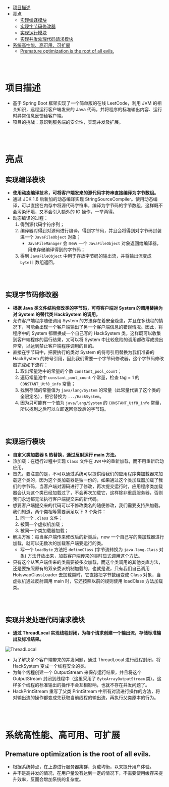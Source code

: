 - [项目描述](#项目描述)
- [亮点](#亮点)
  - [实现编译模块](#实现编译模块)
  - [实现字节码修改器](#实现字节码修改器)
  - [实现运行模块](#实现运行模块)
  - [实现并发处理代码请求模块](#实现并发处理代码请求模块)
- [系统高性能、高可用、可扩展](#系统高性能高可用可扩展)
  - [Premature optimization is the root of all evils.](#premature-optimization-is-the-root-of-all-evils)


</br></br>


# 项目描述
- 基于 Spring Boot 框架实现了一个简单版的在线 LeetCode，利用 JVM 的相关知识，远程运行客户端发来的 Java 代码，并将程序的标准输出内容、运行时异常信息反馈给客户端。
- 项目的挑战：意识到服务端的安全性，实现并发及扩展。


</br></br>


# 亮点
## 实现编译模块
- **使用动态编译技术，可将客户端发来的源代码字符串直接编译为字节数组。**
- 通过 JDK 1.6 后新加的动态编译实现 StringSourceCompiler。使用动态编译，可以直接在内存中将源代码字符串，编译为字节码的字节数组，这样既不会污染环境，又不会引入额外的 IO 操作，一举两得。
- 动态编译的过程：
  1. 得到源代码字符序列；
  2. 编译器对得到对源码进行编译，得到字节码，并且会将得到对字节码封装进一个 `JavaFileObject` 对象；
      - `JavaFileManager` 会 new 一个 `JavaFileObject` 对象返回给编译器，用来存储编译得到的字节码；
  3. 得到 `JavaFileObject` 中用于存放字节码的输出流，并将输出流变成 `byte[]` 数组返回。


</br></br>


## 实现字节码修改器
- **根据 Java 类文件结构修改类的字节码，可将客户端对 System 的调用替换为对 System 的替代类 HackSystem 的调用。**
- 允许客户端程序随便调用 System 的方法存在着安全隐患，并且在多线程的情况下，可能会出现一个客户端输出了另一个客户端信息的错误情况。因此，将程序中的 System 都替换成一个自己写的 HackSystem 类。这样既可以收集到客户端程序的运行结果，又可以将 System 中比较危险的调用都改写成抛出异常，以达到禁止客户端程序调用的目的。
- 直接在字节码中，把要执行的类对 System 的符号引用替换为我们准备的 HackSystem 的符号引用，因此我们需要一个字节码修改器，这个字节码修改器完成如下流程：
  1. 取出常量池中的常量的个数 `constant_pool_count`；
  2. 遍历常量池中 `constant_pool_count` 个常量，检查 tag = 1 的 `CONSTANT_Utf8_info` 常量；
  3. 找到存储的常量值为 `java/lang/System` 的常量（此常量代表了这个类的全限定名），把它替换为 `.../HackSystem`。
  4. 因为只可能有一个值为 `java/lang/System` 的 `CONSTANT_Utf8_info` 常量，所以找到之后可以立即返回修改后的字节码。


</br></br>


## 实现运行模块
- **自定义类加载器 & 热替换，通过反射运行 main 方法。**
- 热加载：在运行过程中实现 `Class` 文件在 `JVM` 中的重新加载，而不用重新启动应用。
- 首先，要注意的是，不可以通过系统可以提供给我们的应用程序类加载器来加载这个类的，因为这个类加载器是独一份的，如果通过这个类加载器加载了我们的字节码，当客户端对源码进行了修改，再次提交运行时，应用程序类加载器会认为这个类已经加载过了，不会再次加载它，这样除非重启服务器，否则我们永远都无法执行客户端提交来的新代码。
- 想要客户端提交来的代码可以不修改类名的随便修改，我们需要支持热加载。我们知道，两个类相等需要满足以下 3 个条件：
  1. 同一个 `.class` 文件；
  2. 被同一个虚拟机加载；
  3. 被同一个类加载器加载；
- 解决方案：每当客户端传来修改后的新类后，new 一个自己写的类加载器进行加载，就可以无数次的加载客户端要运行的类。
  - 写一个 `loadByte` 方法把 `defineClass` (字节流转换为 `java.lang.Class` 对象) 方法开放出来，加载客户端传来的类时显式调用这个方法。
- 只有这个从客户端传来的类需要被多次加载，而这个类调用的其他类库方法，还是要按照原有的双亲委派机制加载的，也就是说，只有我们自己调用 HotswapClassLoader 去加载类时，它直接把字节数组变成 Class 对象，当虚拟机通过反射调用 main 时，它还按照以前的规则使用 loadClass 方法加载类。


</br></br>


## 实现并发处理代码请求模块
- **通过 ThreadLocal 实现线程封闭，为每个请求创建一个输出流，存储标准输出及标准结果。**

![ThreadLocal](https://user-images.githubusercontent.com/57697266/141642679-807cb779-227c-4f97-8f35-f3d3a44e084f.png)

- 为了解决多个客户端带来的并发问题，通过 ThreadLocal 进行线程封闭，将 HackSystem 变成一个线程安全的类。
- 为每个线程创建一个 OutputStream 来保存运行结果，并且将这个 OutputStream 封闭到线程中（这里采用了 `ByteArrayOutputStream` 类）。这样多个线程的标准输出的操作不会互相影响，也就不存在并发问题了。
- HackPrintStream 重写了父类 PrintStream 中所有对流进行操作的方法，将对输出流的操作都变成先获取当前线程的输出流，再执行父类原本的行为。


</br></br>


# 系统高性能、高可用、可扩展
## Premature optimization is the root of all evils.
- 根据系统特点，在上游进行服务器集群，负载均衡，以来提升用户体验。
- 并不是高并发的情况，在用户量没有达到一定的情况下，不需要使用缓存来提升效率，反而会增加系统的复杂度。